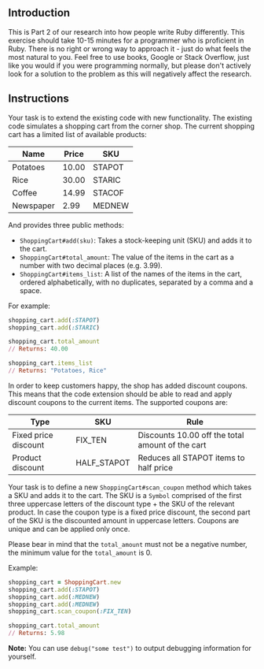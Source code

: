 ## Introduction

This is Part 2 of our research into how people write Ruby differently. This exercise should take 10-15 minutes for a programmer who is proficient in Ruby. There is no right or wrong way to approach it - just do what feels the most natural to you. Feel free to use books, Google or Stack Overflow, just like you would if you were programming normally, but please don't actively look for a solution to the problem as this will negatively affect the research.

## Instructions

Your task is to extend the existing code with new functionality. The existing code simulates a shopping cart from the corner shop. The current shopping cart has a limited list of available products:

| Name      | Price | SKU    |
| --------- | ----- | ------ |
| Potatoes  | 10.00 | STAPOT |
| Rice      | 30.00 | STARIC |
| Coffee    | 14.99 | STACOF |
| Newspaper | 2.99  | MEDNEW |

And provides three public methods:

- `ShoppingCart#add(sku)`: Takes a stock-keeping unit (SKU) and adds it to the cart.
- `ShoppingCart#total_amount`: The value of the items in the cart as a number with two decimal places (e.g. 3.99).
- `ShoppingCart#items_list`: A list of the names of the items in the cart, ordered alphabetically, with no duplicates, separated by a comma and a space.

For example:

```ruby
shopping_cart.add(:STAPOT)
shopping_cart.add(:STARIC)

shopping_cart.total_amount
// Returns: 40.00

shopping_cart.items_list
// Returns: "Potatoes, Rice"
```

In order to keep customers happy, the shop has added discount coupons. This means that the code extension should be able to read and apply discount coupons to the current items. The supported coupons are:

| Type                 | SKU         | Rule                                             |
| -------------------- | ----------- | ------------------------------------------------ |
| Fixed price discount | FIX_TEN     | Discounts 10.00 off the total amount of the cart |
| Product discount     | HALF_STAPOT | Reduces all STAPOT items to half price           |

Your task is to define a new `ShoppingCart#scan_coupon` method which takes a SKU and adds it to the cart. The SKU is a `Symbol` comprised of the first three uppercase letters of the discount type + the SKU of the relevant product. In case the coupon type is a fixed price discount, the second part of the SKU is the discounted amount in uppercase letters. Coupons are unique and can be applied only once.

Please bear in mind that the `total_amount` must not be a negative number, the minimum value for the `total_amount` is 0.

Example:

```ruby
shopping_cart = ShoppingCart.new
shopping_cart.add(:STAPOT)
shopping_cart.add(:MEDNEW)
shopping_cart.add(:MEDNEW)
shopping_cart.scan_coupon(:FIX_TEN)

shopping_cart.total_amount
// Returns: 5.98
```

**Note:** You can use `debug("some test")` to output debugging information for yourself.
